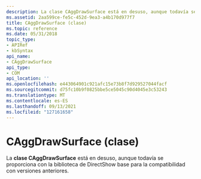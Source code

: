 ```yaml
---
description: La clase CAggDrawSurface está en desuso, aunque todavía se proporciona con la biblioteca DirectShow de clase base para la compatibilidad con versiones anteriores.
ms.assetid: 2aa599ce-fe5c-452d-9ea3-a4b170d977f7
title: CAggDrawSurface (clase)
ms.topic: reference
ms.date: 05/31/2018
topic_type:
- APIRef
- kbSyntax
api_name:
- CAggDrawSurface
api_type:
- COM
api_location: ''
ms.openlocfilehash: e443064901c921afc15e73b8f7d929527044facf
ms.sourcegitcommit: d75fc10b9f0825bbe5ce5045c90d4045e3c53243
ms.translationtype: MT
ms.contentlocale: es-ES
ms.lasthandoff: 09/13/2021
ms.locfileid: "127161658"
---
```

# <a name="caggdrawsurface-class"></a>CAggDrawSurface (clase)

La **clase CAggDrawSurface** está en desuso, aunque todavía se proporciona con la biblioteca de DirectShow base para la compatibilidad con versiones anteriores.

 

 



